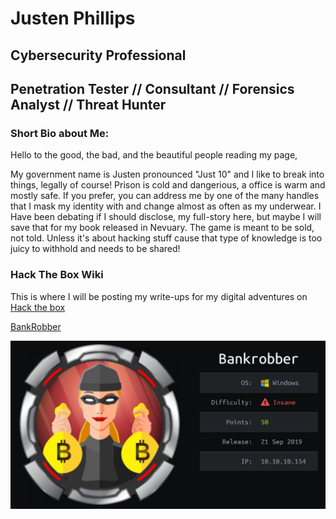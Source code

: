 # Justen Phillips
## Cybersecurity Professional 
## Penetration Tester // Consultant // Forensics Analyst // Threat Hunter 
### Short Bio about Me:
Hello to the good, the bad, and the beautiful people reading my page,

My government name is Justen pronounced "Just 10" and I like to break into things, legally of course! Prison is cold and dangerious, a office is warm and mostly safe. If you prefer, you can address me by one of the many handles that I mask my identity with and change almost as often as my underwear. I Have been debating if I should disclose, my full-story here, but maybe I will save that for my book released in Nevuary. The game is meant to be sold, not told. Unless it's about hacking stuff cause that type of knowledge is too juicy to withhold and needs to be shared!


### Hack The Box Wiki
This is where I will be posting my write-ups for my digital adventures on [Hack the box](https://hackthebox.eu)

[BankRobber](bankrobber.md)

![bankrobber.md](0_LJx7T2nwjYpeVHXe.jpeg)

